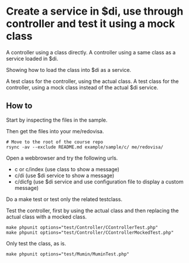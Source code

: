 Create a service in $di, use through controller and test it using a mock class
================================

A controller using a class directly.
A controller using a same class as a service loaded in $di.

Showing how to load the class into $di as a service.

A test class for the controller, using the actual class.
A test class for the controller, using a mock class instead of the actual $di service.



How to
--------------------------------

Start by inspecting the files in the sample.

Then get the files into your me/redovisa.

```
# Move to the root of the course repo
rsync -av --exclude README.md example/sample/c/ me/redovisa/
```

Open a webbrowser and try the following urls.

* c or c/index (use class to show a message)
* c/di (use $di service to show a message)
* c/dicfg (use $di service and use configuration file to display a custom message)

Do a make test or test only the related testclass.


Test the controller, first by using the actual class and then replacing the actual class with a mocked class.

```
make phpunit options="test/Controller/CControllerTest.php"
make phpunit options="test/Controller/CControllerMockedTest.php"
```

Only test the class, as is.

```
make phpunit options="test/Mumin/MuminTest.php"
```
